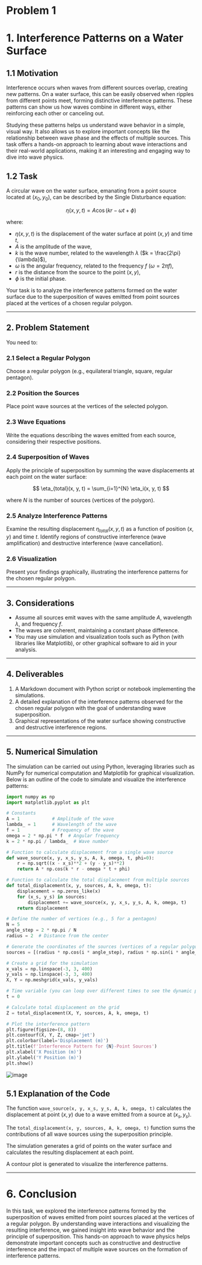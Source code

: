 # Problem 1
# 1. Interference Patterns on a Water Surface

## 1.1 Motivation

Interference occurs when waves from different sources overlap, creating new patterns. On a water surface, this can be easily observed when ripples from different points meet, forming distinctive interference patterns. These patterns can show us how waves combine in different ways, either reinforcing each other or canceling out.

Studying these patterns helps us understand wave behavior in a simple, visual way. It also allows us to explore important concepts like the relationship between wave phase and the effects of multiple sources. This task offers a hands-on approach to learning about wave interactions and their real-world applications, making it an interesting and engaging way to dive into wave physics.

## 1.2 Task

A circular wave on the water surface, emanating from a point source located at $(x_0, y_0)$, can be described by the Single Disturbance equation:

$$
\eta(x, y, t) = A \cos(k r - \omega t + \phi)
$$

where:

- $\eta(x, y, t)$ is the displacement of the water surface at point $(x, y)$ and time $t$,
- $A$ is the amplitude of the wave,
- $k$ is the wave number, related to the wavelength $\lambda$ ($k = \frac{2\pi}{\lambda}$),
- $\omega$ is the angular frequency, related to the frequency $f$ ($\omega = 2\pi f$),
- $r$ is the distance from the source to the point $(x, y)$,
- $\phi$ is the initial phase.

Your task is to analyze the interference patterns formed on the water surface due to the superposition of waves emitted from point sources placed at the vertices of a chosen regular polygon.

---

## 2. Problem Statement

You need to:

### 2.1 Select a Regular Polygon

Choose a regular polygon (e.g., equilateral triangle, square, regular pentagon).

### 2.2 Position the Sources

Place point wave sources at the vertices of the selected polygon.

### 2.3 Wave Equations

Write the equations describing the waves emitted from each source, considering their respective positions.

### 2.4 Superposition of Waves

Apply the principle of superposition by summing the wave displacements at each point on the water surface:

$$
\eta_{total}(x, y, t) = \sum_{i=1}^{N} \eta_i(x, y, t)
$$

where $N$ is the number of sources (vertices of the polygon).

### 2.5 Analyze Interference Patterns

Examine the resulting displacement $\eta_{total}(x, y, t)$ as a function of position $(x, y)$ and time $t$. Identify regions of constructive interference (wave amplification) and destructive interference (wave cancellation).

### 2.6 Visualization

Present your findings graphically, illustrating the interference patterns for the chosen regular polygon.

---

## 3. Considerations

- Assume all sources emit waves with the same amplitude $A$, wavelength $\lambda$, and frequency $f$.
- The waves are coherent, maintaining a constant phase difference.
- You may use simulation and visualization tools such as Python (with libraries like Matplotlib), or other graphical software to aid in your analysis.

---

## 4. Deliverables

1. A Markdown document with Python script or notebook implementing the simulations.
2. A detailed explanation of the interference patterns observed for the chosen regular polygon with the goal of understanding wave superposition.
3. Graphical representations of the water surface showing constructive and destructive interference regions.

---

## 5. Numerical Simulation

The simulation can be carried out using Python, leveraging libraries such as NumPy for numerical computation and Matplotlib for graphical visualization. Below is an outline of the code to simulate and visualize the interference patterns:

```python
import numpy as np
import matplotlib.pyplot as plt

# Constants
A = 1            # Amplitude of the wave
lambda_ = 1      # Wavelength of the wave
f = 1            # Frequency of the wave
omega = 2 * np.pi * f  # Angular frequency
k = 2 * np.pi / lambda_  # Wave number

# Function to calculate displacement from a single wave source
def wave_source(x, y, x_s, y_s, A, k, omega, t, phi=0):
    r = np.sqrt((x - x_s)**2 + (y - y_s)**2)
    return A * np.cos(k * r - omega * t + phi)

# Function to calculate the total displacement from multiple sources
def total_displacement(x, y, sources, A, k, omega, t):
    displacement = np.zeros_like(x)
    for (x_s, y_s) in sources:
        displacement += wave_source(x, y, x_s, y_s, A, k, omega, t)
    return displacement

# Define the number of vertices (e.g., 5 for a pentagon)
N = 5
angle_step = 2 * np.pi / N
radius = 2  # Distance from the center

# Generate the coordinates of the sources (vertices of a regular polygon)
sources = [(radius * np.cos(i * angle_step), radius * np.sin(i * angle_step)) for i in range(N)]

# Create a grid for the simulation
x_vals = np.linspace(-3, 3, 400)
y_vals = np.linspace(-3, 3, 400)
X, Y = np.meshgrid(x_vals, y_vals)

# Time variable (you can loop over different times to see the dynamic patterns)
t = 0

# Calculate total displacement on the grid
Z = total_displacement(X, Y, sources, A, k, omega, t)

# Plot the interference pattern
plt.figure(figsize=(8, 8))
plt.contourf(X, Y, Z, cmap='jet')
plt.colorbar(label='Displacement (m)')
plt.title(f'Interference Pattern for {N}-Point Sources')
plt.xlabel('X Position (m)')
plt.ylabel('Y Position (m)')
plt.show()
```
![image](https://github.com/user-attachments/assets/99aa2f8b-9c47-41d1-b3fc-ffe6936c51fb)

## 5.1 Explanation of the Code

The function `wave_source(x, y, x_s, y_s, A, k, omega, t)` calculates the displacement at point $(x, y)$ due to a wave emitted from a source at $(x_s, y_s)$.

The `total_displacement(x, y, sources, A, k, omega, t)` function sums the contributions of all wave sources using the superposition principle.

The simulation generates a grid of points on the water surface and calculates the resulting displacement at each point.

A contour plot is generated to visualize the interference patterns.

---

# 6. Conclusion

In this task, we explored the interference patterns formed by the superposition of waves emitted from point sources placed at the vertices of a regular polygon. By understanding wave interactions and visualizing the resulting interference, we gained insight into wave behavior and the principle of superposition. This hands-on approach to wave physics helps demonstrate important concepts such as constructive and destructive interference and the impact of multiple wave sources on the formation of interference patterns.
